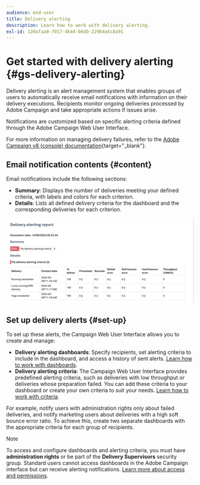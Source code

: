 ```yaml
---
audience: end-user
title: Delivery alerting
description: Learn how to work with delivery alerting.
exl-id: 120afaa0-7017-4644-b6db-229b4a5c8a91
---
```

# Get started with delivery alerting {#gs-delivery-alerting}

Delivery alerting is an alert management system that enables groups of users to automatically receive email notifications with information on their delivery executions. Recipients monitor ongoing deliveries processed by Adobe Campaign and take appropriate actions if issues arise.

Notifications are customized based on specific alerting criteria defined through the Adobe Campaign Web User Interface.

For more information on managing delivery failures, refer to the [Adobe Campaign v8 (console) documentation](https://experienceleague.adobe.com/en/docs/campaign/campaign-v8/send/failures/delivery-failures#send){target="_blank"}.

## Email notification contents {#content}

Email notifications include the following sections:

* **Summary**: Displays the number of deliveries meeting your defined criteria, with labels and colors for each criterion.
* **Details**: Lists all defined delivery criteria for the dashboard and the corresponding deliveries for each criterion.

![Description: This screenshot shows the email notification layout, including the summary and details sections.](assets/alerting-email.png)

## Set up delivery alerts {#set-up}

To set up these alerts, the Campaign Web User Interface allows you to create and manage:

* **Delivery alerting dashboards**: Specify recipients, set alerting criteria to include in the dashboard, and access a history of sent alerts. [Learn how to work with dashboards](../msg/delivery-alerting-dashboards.md).
* **Delivery alerting criteria**: The Campaign Web User Interface provides predefined alerting criteria, such as deliveries with low throughput or deliveries whose preparation failed. You can add these criteria to your dashboard or create your own criteria to suit your needs. [Learn how to work with criteria](../msg/delivery-alerting-criteria.md).

For example, notify users with administration rights only about failed deliveries, and notify marketing users about deliveries with a high soft bounce error ratio. To achieve this, create two separate dashboards with the appropriate criteria for each group of recipients.

>[!NOTE]
>
>To access and configure dashboards and alerting criteria, you must have **administration rights** or be part of the **Delivery Supervisors** security group. Standard users cannot access dashboards in the Adobe Campaign interface but can receive alerting notifications. [Learn more about access and permissions](../get-started/permissions.md).